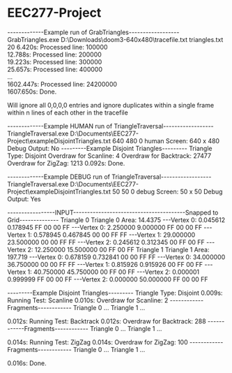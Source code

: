 # EEC277-Project  
  
-------------Example run of GrabTriangles------------------  
GrabTriangles.exe D:\Downloads\doom3-640x480\tracefile.txt triangles.txt 20
6.420s: Processed line: 100000  
12.788s: Processed line: 200000  
19.223s: Processed line: 300000  
25.657s: Processed line: 400000  
...  
1602.447s: Processed line: 24200000  
1607.650s: Done.  

Will ignore all 0,0,0,0 entries and ignore duplicates within a single frame within n lines of each other in the tracefile


-------------Example HUMAN run of TriangleTraversal------------------  
TriangleTraversal.exe D:\Documents\EEC277-Project\exampleDisjointTriangles.txt 640 480 0 human
Screen: 640 x 480
Debug Output: No
---------Example Disjoint Triangles---------
Triangle Type: Disjoint
Overdraw for Scanline: 4
Overdraw for Backtrack: 27477
Overdraw for ZigZag: 1213
0.092s: Done.


-------------Example DEBUG run of TriangleTraversal------------------  
TriangleTraversal.exe D:\Documents\EEC277-Project\exampleDisjointTriangles.txt 50 50 0 debug
Screen: 50 x 50
Debug Output: Yes

-----------------INPUT----------------------------------------Snapped to Grid--------------
Triangle 0                                   Triangle 0    Area: 14.4375
---Vertex 0: 0.045612 0.178945 FF 00 00 FF   ---Vertex 0:   2.250000   9.000000 FF 00 00 FF
---Vertex 1: 0.578945 0.467845 00 00 FF FF   ---Vertex 1:  29.000000  23.500000 00 00 FF FF
---Vertex 2: 0.245612 0.312345 00 FF 00 FF   ---Vertex 2:  12.250000  15.500000 00 FF 00 FF
Triangle 1                                   Triangle 1    Area: 197.719
---Vertex 0: 0.678159 0.732841 00 00 FF FF   ---Vertex 0:  34.000000  36.750000 00 00 FF FF
---Vertex 1: 0.815926 0.915926 00 FF 00 FF   ---Vertex 1:  40.750000  45.750000 00 FF 00 FF
---Vertex 2: 0.000001 0.999999 FF 00 00 FF   ---Vertex 2:   0.000000  50.000000 FF 00 00 FF

---------Example Disjoint Triangles---------
Triangle Type: Disjoint
0.009s: Running Test: Scanline
0.010s: Overdraw for Scanline: 2
------------Fragments------------
Triangle 0
... <fragments>
Triangle 1
... <fragments>

0.012s: Running Test: Backtrack
0.012s: Overdraw for Backtrack: 288
------------Fragments------------
Triangle 0
... <fragments>
Triangle 1
... <fragments>

0.014s: Running Test: ZigZag
0.014s: Overdraw for ZigZag: 100
------------Fragments------------
Triangle 0
... <fragments>
Triangle 1
... <fragments>

0.016s: Done.